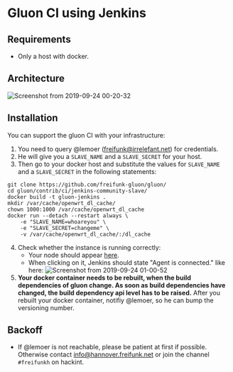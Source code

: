 # Gluon CI using Jenkins

## Requirements
- Only a host with docker.

## Architecture

![Screenshot from 2019-09-24 00-20-32](https://user-images.githubusercontent.com/601153/65468827-9edf2c80-de65-11e9-9fe0-56c3487719c3.png)

## Installation
You can support the gluon CI with your infrastructure:
1. You need to query @lemoer (freifunk@irrelefant.net) for credentials.
2. He will give you a `SLAVE_NAME` and a `SLAVE_SECRET` for your host.
3. Then go to your docker host and substitute the values for  `SLAVE_NAME` and a `SLAVE_SECRET` in the following statements:
``` shell
git clone https://github.com/freifunk-gluon/gluon/
cd gluon/contrib/ci/jenkins-community-slave/
docker build -t gluon-jenkins .
mkdir /var/cache/openwrt_dl_cache/
chown 1000:1000 /var/cache/openwrt_dl_cache
docker run --detach --restart always \
    -e "SLAVE_NAME=whoareyou" \
    -e "SLAVE_SECRET=changeme" \
    -v /var/cache/openwrt_dl_cache/:/dl_cache
```
4. Check whether the instance is running correctly:
   - Your node should appear [here](https://build.ffh.zone/label/gluon-docker/).
   - When clicking on it, Jenkins should state "Agent is connected." like here: 
![Screenshot from 2019-09-24 01-00-52](https://user-images.githubusercontent.com/601153/65469209-dac6c180-de66-11e9-9d62-0d1c3b6b940b.png)
5. **Your docker container needs to be rebuilt, when the build dependencies of gluon change. As soon as build dependencies have changed, the build dependency api level has to be raised.** After you rebuilt your docker container, notifiy @lemoer, so he can bump the versioning number.

## Backoff
- If @lemoer is not reachable, please be patient at first if possible. Otherwise contact info@hannover.freifunk.net or join the channel `#freifunkh` on hackint.
